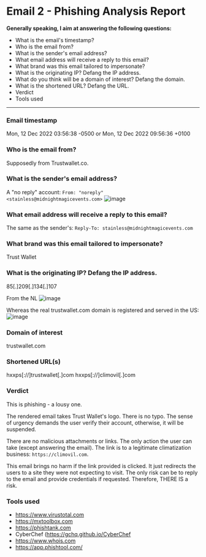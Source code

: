 # Email 2 - Phishing Analysis Report


**Generally speaking, I aim at answering the following questions:**

- What is the email's timestamp? 
- Who is the email from?
- What is the sender's email address?
- What email address will receive a reply to this email? 
- What brand was this email tailored to impersonate?
- What is the originating IP? Defang the IP address. 
- What do you think will be a domain of interest? Defang the domain.
- What is the shortened URL? Defang the URL.
- Verdict
- Tools used

---

### Email timestamp

Mon, 12 Dec 2022 03:56:38 -0500 or Mon, 12 Dec 2022 09:56:36 +0100


### Who is the email from?

Supposedly from Trustwallet.co.

### What is the sender's email address?

A "no reply" account: `From: "noreply" <stainless@midnightmagicevents.com>`
![image](https://github.com/gustavoalito/BeCode/assets/133368766/c4b269e5-f9ff-43d7-90dd-8aaa9b03f892)

### What email address will receive a reply to this email? 

The same as the sender's: `Reply-To: stainless@midnightmagicevents.com`

### What brand was this email tailored to impersonate?

Trust Wallet

### What is the originating IP? Defang the IP address.

85[.]209[.]134[.]107

From the NL
![image](https://github.com/gustavoalito/BeCode/assets/133368766/856be2a6-bafe-4367-8a99-6b83452a9071)

Whereas the real trustwallet.com domain is registered and served in the US:
![image](https://github.com/gustavoalito/BeCode/assets/133368766/ad39df00-1f4a-4dca-b10b-a53f3d2f248a)


### Domain of interest

trustwallet.com

### Shortened URL(s)

hxxps[://]trustwallet[.]com
hxxps[://]climovil[.]com

### Verdict

This is phishing - a lousy one.

The rendered email takes Trust Wallet's logo. There is no typo. The sense of urgency demands the user verify their account, otherwise, it will be suspended. 

There are no malicious attachments or links. The only action the user can take (except answering the email). The link is to a legitimate climatization business: `https://climovil.com`. 

This email brings no harm if the link provided is clicked. It just redirects the users to a site they were not expecting to visit. The only risk can be to reply to the email and provide credentials if requested. Therefore, THERE IS a risk.

### Tools used

- https://www.virustotal.com
- https://mxtoolbox.com
- https://phishtank.com
- CyberChef (https://gchq.github.io/CyberChef
- https://www.whois.com
- https://app.phishtool.com/
